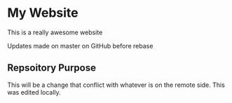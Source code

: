 # My Website

This is a really awesome website

Updates made on master on GitHub before rebase

## Repsoitory Purpose

This will be a change that conflict
with whatever is on the remote side.
This was edited locally.